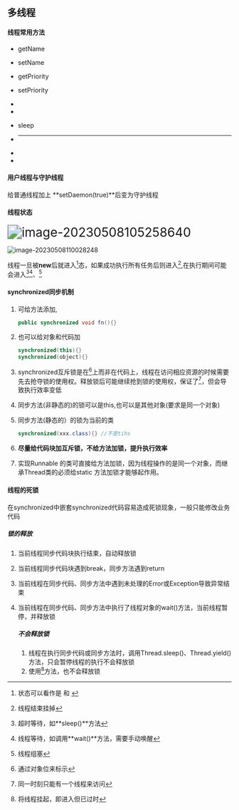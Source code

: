 ## 多线程

#### 线程常用方法

[^start0]: JDK底层方法由JVM调用，是实现多线程的真正方法

- getName

- setName

- getPriority

- setPriority

- [^start]: 调用[^start0]方法

- [^run]: 重写业务代码

- sleep

- [^interrupt}]: 中断当前线程

  ****

- [^yield]: 礼让出CPU的使用权限，不一定会成功，由操作系统决定

- [^join]: 插队，线程一旦插队成功将会打断对当前线程的执行，将CPU使用权交给插队成功的线程

#### 用户线程与守护线程

[^用户线程]:正常使用的线程，由通知或任务结束后退出
[^ 守护线程]:为用户线程服务，当用户线程结束后，自动结束,如垃圾回收机制

给普通线程加上 **setDaemon(true)**后变为守护线程



#### 线程状态

<img src="D:\笔记\java\images\image-20230508105258640.png" alt="image-20230508105258640" style="zoom: 200%;" />

![image-20230508110028248](D:\笔记\java\images\image-20230508110028248.png)

线程一旦被**new**后就进入[^Runable]态，如果成功执行所有任务后则进入[^Terminated],在执行期间可能会进入[^TimeWaiting][^Waiting]、[^Blocked]

[^Runable]:状态可以看作是 [^Ready] 和 [^Running]
[^Terminated]:线程结束挂掉
[^TimeWaiting]:超时等待，如**sleep()**方法
[^Ready]:就绪状态，即进入就绪队列，拥有相应的资源，但无CPU使用权
[^Running]:正在运行的状态，拥有CPU
[^Blocked]:线程组塞

#### synchronized同步机制

1. 可给方法添加,

   ~~~java
   public synchronized void fn(){}
   ~~~

2. 也可以给对象和代码加

   ~~~java
   synchronized(this){}
   synchronized(object){}
   ~~~

   

3. synchronized互斥锁是在[^对象]上而非在代码上，线程在访问相应资源的时候需要先去抢夺锁的使用权。释放锁后可能继续抢到锁的使用权，保证了[^数据的完整性]，但会导致执行效率变低

4. 同步方法(非静态的)的锁可以是this,也可以是其他对象(要求是同一个对象)

5. 同步方法(静态的）的锁为当前的类

   ~~~java
   synchronized(xxx.class){} //不是tihs
   ~~~

6. **尽量给代码块加互斥锁，不给方法加锁，提升执行效率**

7. 实现Runnable 的类可直接给方法加锁，因为线程操作的是同一个对象，而继承Thread类的必须给static 方法加锁才能够起作用。

[^对象]:通过对象位来标示
[^数据的完整性]:同一时刻只能有一个线程来访问

#### 线程的死锁

在synchronized中嵌套synchronized代码容易造成死锁现象，一般只能修改业务代码

##### 锁的释放

1. 当前线程同步代码块执行结束，自动释放锁

2. 当前线程同步代码块遇到break，同步方法遇到return

3. 当前线程在同步代码、同步方法中遇到未处理的Error或Exception导致异常结束

4. 当前线程在同步代码、同步方法中执行了线程对象的wait()方法，当前线程暂停，并释放锁

   ##### 不会释放锁

   1. 线程在执行同步代码或同步方法时，调用Thread.sleep()、Thread.yield()方法，只会暂停线程的执行不会释放锁
   2. 使用[^suspend()]方法，也不会释放锁

[^suspend()]:将线程挂起，即进入[^ready]但已过时
[^Waiting]: 线程等待，如调用**wait()**方法，需要手动唤醒
